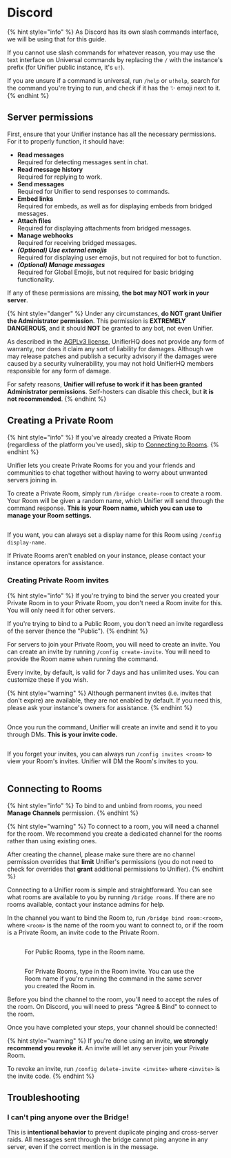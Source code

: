 # Discord

{% hint style="info" %}
As Discord has its own slash commands interface, we will be using that for this guide.

If you cannot use slash commands for whatever reason, you may use the text interface on Universal commands by replacing the `/` with the instance's prefix (for Unifier public instance, it's `u!`).

If you are unsure if a command is universal, run `/help` or `u!help`, search for the command you're trying to run, and check if it has the :sparkles: emoji next to it.
{% endhint %}

## Server permissions

First, ensure that your Unifier instance has all the necessary permissions. For it to properly function, it should have:

* **Read messages**\
  Required for detecting messages sent in chat.
* **Read message history**\
  Required for replying to work.
* **Send messages**\
  Required for Unifier to send responses to commands.
* **Embed links**\
  Required for embeds, as well as for displaying embeds from bridged messages.
* **Attach files**\
  Required for displaying attachments from bridged messages.
* **Manage webhooks**\
  Required for receiving bridged messages.
* _**(Optional) Use external emojis**_\
  Required for displaying user emojis, but not required for bot to function.
* _**(Optional) Manage messages**_\
  Required for Global Emojis, but not required for basic bridging functionality.

If any of these permissions are missing, **the bot may NOT work in your server**.

{% hint style="danger" %}
Under any circumstances, **do NOT grant Unifier the Administrator permission**. This permission is **EXTREMELY DANGEROUS**, and it should **NOT** be granted to any bot, not even Unifier.

As described in the [AGPLv3 license](https://github.com/UnifierHQ/unifier/blob/main/LICENSE.txt#L587), UnifierHQ does not provide any form of warranty, nor does it claim any sort of liability for damages. Although we may release patches and publish a security advisory if the damages were caused by a security vulnerability, you may not hold UnifierHQ members responsible for any form of damage.

For safety reasons, **Unifier will refuse to work if it has been granted Administrator permissions**. Self-hosters can disable this check, but **it is not recommended**.
{% endhint %}

## Creating a Private Room

{% hint style="info" %}
If you've already created a Private Room (regardless of the platform you've used), skip to [Connecting to Rooms](discord.md#connecting-to-rooms).
{% endhint %}

Unifier lets you create Private Rooms for you and your friends and communities to chat together without having to worry about unwanted servers joining in.

To create a Private Room, simply run `/bridge create-room` to create a room. Your Room will be given a random name, which Unifier will send through the command response. **This is your Room name, which you can use to manage your Room settings.**

<figure><img src="../../.gitbook/assets/image (21).png" alt=""><figcaption></figcaption></figure>

If you want, you can always set a display name for this Room using `/config display-name`.

If Private Rooms aren't enabled on your instance, please contact your instance operators for assistance.

### Creating Private Room invites

{% hint style="info" %}
If you're trying to bind the server you created your Private Room in to your Private Room, you don't need a Room invite for this. You will only need it for other servers.

If you're trying to bind to a Public Room, you don't need an invite regardless of the server (hence the "Public").
{% endhint %}

For servers to join your Private Room, you will need to create an invite. You can create an invite by running `/config create-invite`. You will need to provide the Room name when running the command.

Every invite, by default, is valid for 7 days and has unlimited uses. You can customize these if you wish.

{% hint style="warning" %}
Although permanent invites (i.e. invites that don't expire) are available, they are not enabled by default. If you need this, please ask your instance's owners for assistance.
{% endhint %}

<figure><img src="../../.gitbook/assets/image (24).png" alt=""><figcaption></figcaption></figure>

Once you run the command, Unifier will create an invite and send it to you through DMs. **This is your invite code.**

<figure><img src="../../.gitbook/assets/image (25).png" alt=""><figcaption></figcaption></figure>

If you forget your invites, you can always run `/config invites <room>` to view your Room's invites. Unifier will DM the Room's invites to you.

<figure><img src="../../.gitbook/assets/image (26).png" alt=""><figcaption></figcaption></figure>

## Connecting to Rooms

{% hint style="info" %}
To bind to and unbind from rooms, you need **Manage Channels** permission.
{% endhint %}

{% hint style="warning" %}
To connect to a room, you will need a channel for the room. We recommend you create a dedicated channel for the rooms rather than using existing ones.

After creating the channel, please make sure there are no channel permission overrides that **limit** Unifier's permissions (you do not need to check for overrides that **grant** additional permissions to Unifier).
{% endhint %}

Connecting to a Unifier room is simple and straightforward. You can see what rooms are available to you by running `/bridge rooms`. If there are no rooms available, contact your instance admins for help.

In the channel you want to bind the Room to, run `/bridge bind room:<room>`, where `<room>` is the name of the room you want to connect to, or if the room is a Private Room, an invite code to the Private Room.

<figure><img src="../../.gitbook/assets/image (28).png" alt=""><figcaption><p>For Public Rooms, type in the Room name.</p></figcaption></figure>

<figure><img src="../../.gitbook/assets/image (27).png" alt=""><figcaption><p>For Private Rooms, type in the Room invite. You can use the Room name if you're running the command in the same server you created the Room in.</p></figcaption></figure>

Before you bind the channel to the room, you'll need to accept the rules of the room. On Discord, you will need to press "Agree & Bind" to connect to the room.

Once you have completed your steps, your channel should be connected!

{% hint style="warning" %}
If you're done using an invite, **we strongly recommend you revoke it**. An invite will let any server join your Private Room.

To revoke an invite, run `/config delete-invite <invite>` where `<invite>` is the invite code.
{% endhint %}

## Troubleshooting

### I can't ping anyone over the Bridge!

This is **intentional behavior** to prevent duplicate pinging and cross-server raids. All messages sent through the bridge cannot ping anyone in any server, even if the correct mention is in the message.
